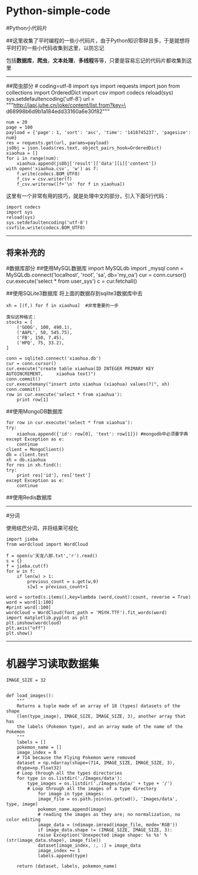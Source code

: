 # Python-simple-code
#Python小代码片

##这里收集了平时编程的一些小代码片，由于Python知识零碎且多，于是就想将平时打的一些小代码收集到这里，以防忘记

包括**数据库**，**爬虫**，**文本处理**，**多线程**等等，只要是容易忘记的代码片都收集到这里

----------
##爬虫部分
    # coding=utf-8
    import sys
    import requests
    import json
    from collections import OrderedDict
    import csv
    import codecs
    reload(sys)
    sys.setdefaultencoding('utf-8')
    url = """http://japi.juhe.cn/joke/content/list.from?key=\
    d68998b6d9b1a184edd33160a6e30f82"""
    
    num = 20
    page = 100
    payload = {'page': 1, 'sort': 'asc', 'time': '1418745237', 'pagesize': num}
    res = requests.get(url, params=payload)
    jsObj = json.loads(res.text, object_pairs_hook=OrderedDict)
    xiaohua = []
    for i in range(num):
    	xiaohua.append(jsObj['result']['data'][i]['content'])
    with open('xiaohua.csv', 'w') as f:
    	f.write(codecs.BOM_UTF8) 
    	f_csv = csv.writer(f)
    	f_csv.writerow([f+'\n' for f in xiaohua])

这里有一个非常有用的技巧，就是处理中文的部分，引入下面5行代码：

    import codecs
	import sys
	reload(sys)
    sys.setdefaultencoding('utf-8')
    csvfile.write(codecs.BOM_UTF8)


----------
将来补充的
----------


#数据库部分
##使用MySQL数据库
    import MySQLdb
    import _mysql
    conn = MySQLdb.connect('localhost', 'root', 'sa', db='my_oa')
    cur = conn.cursor()
    cur.execute('select * from user_sys')
    c = cur.fetchall()

##使用SQLite3数据库
   将上面的数据存到sqlite3数据库中去

	xh = [(f,) for f in xiaohua]  #非常重要的一步
	
	类似这种格式：
	stocks = [
		('GOOG', 100, 490.1),
		('AAPL', 50, 545.75),
		('FB', 150, 7.45),
		('HPQ', 75, 33.2),
	]

	conn = sqlite3.connect('xiaohua.db')
	cur = conn.cursor()
	cur.execute("create table xiaohua(ID INTEGER PRIMARY KEY AUTOINCREMENT, 	xiaohua text)")
	conn.commit()
	cur.executemany("insert into xiaohua (xiaohua) values(?)", xh)
	conn.commit()
	row in cur.execute('select * from xiaohua'):
    	print row[1]

##使用MongoDB数据库

	for row in cur.execute('select * from xiaohua'):
    try:
        xiaohua.append({'id': row[0], 'text': row[1]}) #mongodb中必须要字典
    except Exception as e:
        continue
	client = MongoClient()
	db = client.test
	xh = db.xiaohua
	for res in xh.find():
    try:
        print res['id'], res['text']
    except Exception as e:
        continue

##使用Redis数据库

----------
#分词

使用结巴分词，并将结果可视化

    import jieba
    from wordcloud import WordCloud 
    
    f = open(u'天龙八部.txt','r').read()
    s = {}
    f = jieba.cut(f)
    for w in f:
    	if len(w) > 1:
    		previous_count = s.get(w,0)
    		s[w] = previous_count+1
    
    word = sorted(s.items(),key=lambda (word,count):count, reverse = True)
    word = word[1:100]
    #print word[:100]
    wordcloud = WordCloud(font_path = 'MSYH.TTF').fit_words(word)
    import matplotlib.pyplot as plt
    plt.imshow(wordcloud) 
    plt.axis("off")
    plt.show()

----------
# 机器学习读取数据集

    IMAGE_SIZE = 32
    
    
    def load_images():
    	"""
    	Returns a tuple made of an array of 18 (types) datasets of the shape 
    	(len(type_image), IMAGE_SIZE, IMAGE_SIZE, 3), another array that has 
    	the labels (Pokemon type), and an array made of the name of the Pokemon
    	"""
    	labels = []
    	pokemon_name = []
    	image_index = 0
    	# 714 because the Flying Pokemon were removed
    	dataset = np.ndarray(shape=(714, IMAGE_SIZE, IMAGE_SIZE, 3),
    	dtype=np.float32)
    	# Loop through all the types directories
    	for type in os.listdir('./Images/data'):
    		type_images = os.listdir('./Images/data/' + type + '/')
	    	# Loop through all the images of a type directory
	    		for image in type_images:
			    image_file = os.path.join(os.getcwd(), 'Images/data', type, image)
			    pokemon_name.append(image)
			    # reading the images as they are; no normalization, no color editing
			    image_data = (ndimage.imread(image_file, mode='RGB'))
			    if image_data.shape != (IMAGE_SIZE, IMAGE_SIZE, 3):
			    raise Exception('Unexpected image shape: %s %s' % (str(image_data.shape), image_file))
			    dataset[image_index, :, :] = image_data
			    image_index += 1
			    labels.append(type)
    
    	return (dataset, labels, pokemon_name)
